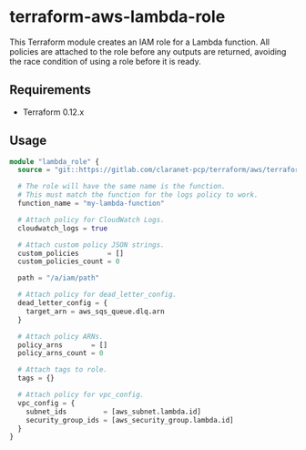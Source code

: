 # terraform-aws-lambda-role

This Terraform module creates an IAM role for a Lambda function. All policies are attached to the role before any outputs are returned, avoiding the race condition of using a role before it is ready.

## Requirements

* Terraform 0.12.x

## Usage

```terraform
module "lambda_role" {
  source = "git::https://gitlab.com/claranet-pcp/terraform/aws/terraform-aws-lambda-role.git?ref=<version>"

  # The role will have the same name is the function.
  # This must match the function for the logs policy to work.
  function_name = "my-lambda-function"

  # Attach policy for CloudWatch Logs.
  cloudwatch_logs = true

  # Attach custom policy JSON strings.
  custom_policies       = []
  custom_policies_count = 0

  path = "/a/iam/path"

  # Attach policy for dead_letter_config.
  dead_letter_config = {
    target_arn = aws_sqs_queue.dlq.arn
  }

  # Attach policy ARNs.
  policy_arns       = []
  policy_arns_count = 0

  # Attach tags to role.
  tags = {}

  # Attach policy for vpc_config.
  vpc_config = {
    subnet_ids         = [aws_subnet.lambda.id]
    security_group_ids = [aws_security_group.lambda.id]
  }
}
```
